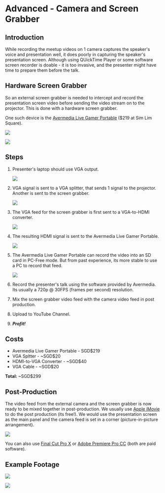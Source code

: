 # Advanced - Camera and Screen Grabber

## Introduction

While recording the meetup videos on 1 camera captures the speaker's voice and presentation well, it does poorly in capturing the speaker's presentation screen. Although using QUickTime Player or some software screen recorder is doable - it is too invasive, and the presenter might have time to prepare them before the talk.

## Hardware Screen Grabber

So an external screen grabber is needed to intercept and record the presentation screen video before sending the video stream on to the projector. This is done with a hardware screen grabber.

One such device is the [Avermedia Live Gamer Portable](http://gamerzone.avermedia.com//game_capture/live_gamer_portable) ($219 at Sim Lim Square).

![](images/C875_1.png)

![](images/C875_4.jpg)

## Steps

1. Presenter's laptop should use VGA output.

	![](images/01_vga_out.jpg)

2. VGA signal is sent to a VGA splitter, that sends 1 signal to the projector. Another is sent to the screen grabber.

	![](images/02_vga_splitter.jpg)

3. The VGA feed for the screen grabber is first sent to a VGA-to-HDMI converter.

	![](images/03_vga_to_hdmi_converter.jpg)

4. The resulting HDMI signal is sent to the Avermedia Live Gamer Portable.

	![](images/04_hdmi_to_avermedia_lgp.jpg)

5. The Avermedia Live Gamer Portable can record the video into an SD card in PC-Free mode. But from past experience, its more stable to use a PC to record that feed.

	![](images/05_avermedia_lgp_to_usb2.jpg)
	
6. Record the presenter's talk using the software provided by Avermedia. Its usually a 720p @ 30FPS (frames per second) resolution.

7. Mix the screen grabber video feed with the camera video feed in post production.

8. Upload to YouTube Channel.

7. ***Profit!***

## Costs

- Avermedia Live Gamer Portable - SGD$219
- VGA Spltter - ~SGD$20
- HDMI-to-VGA Converter - ~SGD$40
- VGA Cable - ~SGD$20

**Total:** ~SGD$299

## Post-Production

The video feed from the external camera and the screen grabber is now ready to be mixed together in post-production. We usually use [Apple iMovie](https://www.apple.com/sg/mac/imovie/) to do the post production (its free!). We would use the presentation screen as the main panel and the camera feed is set in a corner (picture-in-picture arrangement).

![](images/imovie.png)

You can also use [Final Cut Pro X](https://www.apple.com/sg/final-cut-pro/) or [Adobe Premiere Pro CC](http://www.adobe.com/sea/products/premiere.html) (both are paid software).

## Example Footage

[![](http://img.youtube.com/vi/39DbhIAWTGc/0.jpg)](http://www.youtube.com/watch?v=39DbhIAWTGc)

[![](http://img.youtube.com/vi/ejvFOg6MsVE/0.jpg)](http://www.youtube.com/watch?v=ejvFOg6MsVE)
